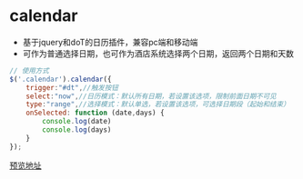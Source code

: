 # calendar
* 基于jquery和doT的日历插件，兼容pc端和移动端
* 可作为普通选择日期，也可作为酒店系统选择两个日期，返回两个日期和天数

``` Javascript
// 使用方式
$('.calendar').calendar({
    trigger:"#dt",//触发按钮
    select:"now",//日历模式：默认所有日期，若设置该选项，限制前面日期不可见
    type:"range",//选择模式：默认单选，若设置该选项，可选择日期段（起始和结束）
    onSelected: function (date,days) {
        console.log(date)
        console.log(days)
    }
});
```

[预览地址](https://elena128.github.io/calendar/)
